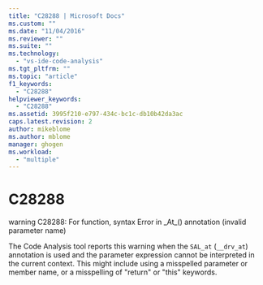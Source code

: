 ```yaml
---
title: "C28288 | Microsoft Docs"
ms.custom: ""
ms.date: "11/04/2016"
ms.reviewer: ""
ms.suite: ""
ms.technology: 
  - "vs-ide-code-analysis"
ms.tgt_pltfrm: ""
ms.topic: "article"
f1_keywords: 
  - "C28288"
helpviewer_keywords: 
  - "C28288"
ms.assetid: 3995f210-e797-434c-bc1c-db10b42da3ac
caps.latest.revision: 2
author: mikeblome
ms.author: mblome
manager: ghogen
ms.workload: 
  - "multiple"
---
```

# C28288
warning C28288: For function, syntax Error in _At\_() annotation (invalid parameter name)  
  
 The Code Analysis tool reports this warning when the `SAL_at` (`__drv_at`) annotation is used and the parameter expression cannot be interpreted in the current context. This might include using a misspelled parameter or member name, or a misspelling of "return" or "this" keywords.